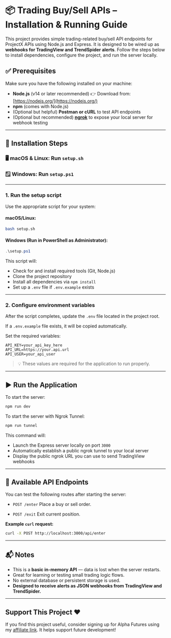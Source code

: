 # 📦 Trading Buy/Sell APIs – Installation & Running Guide

This project provides simple trading-related buy/sell API endpoints for ProjectX APIs using Node.js and Express. It is designed to be wired up as **webhooks for TradingView and TrendSpider alerts**. Follow the steps below to install dependencies, configure the project, and run the server locally.

## ✅ Prerequisites

Make sure you have the following installed on your machine:

* **Node.js** (v14 or later recommended)
  👉 Download from: [https://nodejs.org/](https://nodejs.org/)
* **npm** (comes with Node.js)
* (Optional but helpful) **Postman or cURL** to test API endpoints
* (Optional but recommended) **[ngrok](https://ngrok.com/)** to expose your local server for webhook testing

---

## 🚀 Installation Steps

### 🖥 macOS & Linux: Run `setup.sh`  
### 🪟 Windows: Run `setup.ps1`

---

### 1. Run the setup script

Use the appropriate script for your system:

#### macOS/Linux:
```bash
bash setup.sh
```

#### Windows (Run in PowerShell as Administrator):
```powershell
.\setup.ps1
```

This script will:

- Check for and install required tools (Git, Node.js)
- Clone the project repository
- Install all dependencies via `npm install`
- Set up a `.env` file if `.env.example` exists

---

### 2. Configure environment variables

After the script completes, update the `.env` file located in the project root.

If a `.env.example` file exists, it will be copied automatically.

Set the required variables:

```env
API_KEY=your_api_key_here
API_URL=https://your.api.url
API_USER=your_api_user
```

> 💡 These values are required for the application to run properly.

---

## ▶️ Run the Application

To start the server:

```bash
npm run dev
```

To start the server with Ngrok Tunnel:

```bash
npm run tunnel
```

This command will:

- Launch the Express server locally on port `3000`
- Automatically establish a public ngrok tunnel to your local server
- Display the public ngrok URL you can use to send TradingView webhooks

---

## 🧪 Available API Endpoints

You can test the following routes after starting the server:

* `POST /enter`
  Place a buy or sell order.

* `POST /exit`
  Exit current position.

**Example `curl` request:**

```bash
curl -X POST http://localhost:3000/api/enter
```

---

## 📬 Notes

* This is a **basic in-memory API** — data is lost when the server restarts.
* Great for learning or testing small trading logic flows.
* No external database or persistent storage is used.
* **Designed to receive alerts as JSON webhooks from TradingView and TrendSpider.**

---

## Support This Project ❤️
If you find this project useful, consider signing up for Alpha Futures using my [affiliate link](https://app.alpha-futures.com/signup/John004077/). It helps support future development!
